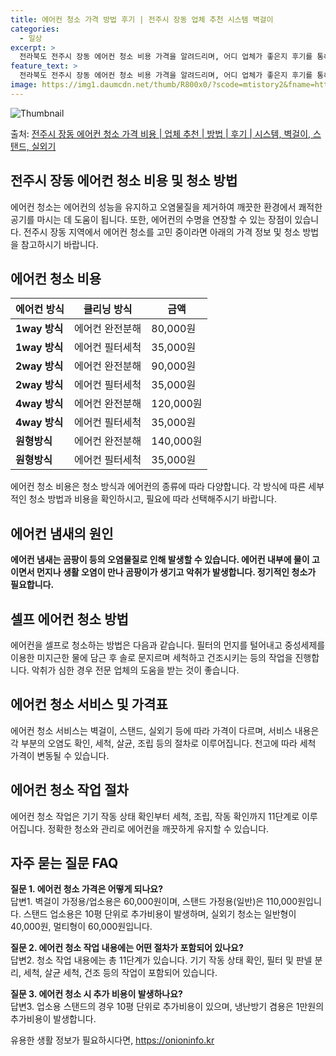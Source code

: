 ```yaml
---
title: 에어컨 청소 가격 방법 후기 | 전주시 장동 업체 추천 시스템 벽걸이
categories:
  - 일상
excerpt: >
  전라북도 전주시 장동 에어컨 청소 비용 가격을 알려드리며, 어디 업체가 좋은지 후기를 통해 알아보겠습니다. 현재 글에서는 시스템, 벽걸이, 스탠드, 실외기 각각에 대해 청소 비용이 나와 있으니 참고하시면 되겠습니다. 에어컨 분해 청소 방법 보기 👈 클릭셀프 에어컨 청소 방법 보기👈 클릭전주시 장동 에어컨 청소 비용시스템에어컨 방식클리닝방식금액1way 방식에어컨 완전분해80,000원1way 방식에어컨 필터세척35,000원2way 방식에어컨 완전분해90,000원2way 방식에어컨 필터세척35,000원4way 방식에어컨 완전분해120,000원4way 방식에어컨 필터세척35,000원원형방식에어컨 완전분해140,000원원형방식에어컨 필터세척35,000원에어컨 청소 견적 샘플 보기 👈 클릭에어컨 냄새의 원인은 무엇..
feature_text: >
  전라북도 전주시 장동 에어컨 청소 비용 가격을 알려드리며, 어디 업체가 좋은지 후기를 통해 알아보겠습니다. 현재 글에서는 시스템, 벽걸이, 스탠드, 실외기 각각에 대해 청소 비용이 나와 있으니 참고하시면 되겠습니다. 에어컨 분해 청소 방법 보기 👈 클릭셀프 에어컨 청소 방법 보기👈 클릭전주시 장동 에어컨 청소 비용시스템에어컨 방식클리닝방식금액1way 방식에어컨 완전분해80,000원1way 방식에어컨 필터세척35,000원2way 방식에어컨 완전분해90,000원2way 방식에어컨 필터세척35,000원4way 방식에어컨 완전분해120,000원4way 방식에어컨 필터세척35,000원원형방식에어컨 완전분해140,000원원형방식에어컨 필터세척35,000원에어컨 청소 견적 샘플 보기 👈 클릭에어컨 냄새의 원인은 무엇..
image: https://img1.daumcdn.net/thumb/R800x0/?scode=mtistory2&fname=https%3A%2F%2Fblog.kakaocdn.net%2Fdn%2FdTlOM5%2FbtsHwsnDLX7%2FSfJgQPicoD75Vy6FueyuI1%2Fimg.webp
---
```


![Thumbnail](https://img1.daumcdn.net/thumb/R800x0/?scode=mtistory2&fname=https%3A%2F%2Fblog.kakaocdn.net%2Fdn%2FdTlOM5%2FbtsHwsnDLX7%2FSfJgQPicoD75Vy6FueyuI1%2Fimg.webp)

<p>출처: <a href="https://onioninfo.kr/entry/%EC%A0%84%EC%A3%BC%EC%8B%9C-%EC%9E%A5%EB%8F%99-%EC%97%90%EC%96%B4%EC%BB%A8-%EC%B2%AD%EC%86%8C-%EA%B0%80%EA%B2%A9-%EB%B9%84%EC%9A%A9-%EC%97%85%EC%B2%B4-%EC%B6%94%EC%B2%9C-%EB%B0%A9%EB%B2%95-%ED%9B%84%EA%B8%B0-%EC%8B%9C%EC%8A%A4%ED%85%9C-%EB%B2%BD%EA%B1%B8%EC%9D%B4-%EC%8A%A4%ED%83%A0%EB%93%9C-%EC%8B%A4%EC%99%B8%EA%B8%B0" rel="dofollow">전주시 장동 에어컨 청소 가격 비용 | 업체 추천 | 방법 | 후기 | 시스템, 벽걸이, 스탠드, 실외기</a> </p>

## 전주시 장동 에어컨 청소 비용 및 청소 방법



에어컨 청소는 에어컨의 성능을 유지하고 오염물질을 제거하여 깨끗한 환경에서 쾌적한 공기를 마시는 데 도움이 됩니다. 또한, 에어컨의 수명을
연장할 수 있는 장점이 있습니다. 전주시 장동 지역에서 에어컨 청소를 고민 중이라면 아래의 가격 정보 및 청소 방법을 참고하시기 바랍니다.

## 에어컨 청소 비용



**에어컨 방식** | **클리닝 방식** | **금액**  
---|---|---  
**1way 방식** | 에어컨 완전분해 | 80,000원  
**1way 방식** | 에어컨 필터세척 | 35,000원  
**2way 방식** | 에어컨 완전분해 | 90,000원  
**2way 방식** | 에어컨 필터세척 | 35,000원  
**4way 방식** | 에어컨 완전분해 | 120,000원  
**4way 방식** | 에어컨 필터세척 | 35,000원  
**원형방식** | 에어컨 완전분해 | 140,000원  
**원형방식** | 에어컨 필터세척 | 35,000원  
  
에어컨 청소 비용은 청소 방식과 에어컨의 종류에 따라 다양합니다. 각 방식에 따른 세부적인 청소 방법과 비용을 확인하시고, 필요에 따라
선택해주시기 바랍니다.

## 에어컨 냄새의 원인



**에어컨 냄새는 곰팡이 등의 오염물질로 인해 발생할 수 있습니다. 에어컨 내부에 물이 고이면서 먼지나 생활 오염이 만나 곰팡이가 생기고
악취가 발생합니다. 정기적인 청소가 필요합니다.**

## 셀프 에어컨 청소 방법



에어컨을 셀프로 청소하는 방법은 다음과 같습니다. 필터의 먼지를 털어내고 중성세제를 이용한 미지근한 물에 담근 후 솔로 문지르며 세척하고
건조시키는 등의 작업을 진행합니다. 악취가 심한 경우 전문 업체의 도움을 받는 것이 좋습니다.

## 에어컨 청소 서비스 및 가격표



에어컨 청소 서비스는 벽걸이, 스탠드, 실외기 등에 따라 가격이 다르며, 서비스 내용은 각 부분의 오염도 확인, 세척, 살균, 조립 등의
절차로 이루어집니다. 천고에 따라 세척 가격이 변동될 수 있습니다.

## 에어컨 청소 작업 절차

에어컨 청소 작업은 기기 작동 상태 확인부터 세척, 조립, 작동 확인까지 11단계로 이루어집니다. 정확한 청소와 관리로 에어컨을 깨끗하게
유지할 수 있습니다.

## 자주 묻는 질문 FAQ



**질문 1. 에어컨 청소 가격은 어떻게 되나요?**  
답변1. 벽걸이 가정용/업소용은 60,000원이며, 스탠드 가정용(일반)은 110,000원입니다. 스탠드 업소용은 10평 단위로 추가비용이
발생하며, 실외기 청소는 일반형이 40,000원, 멀티형이 60,000원입니다.

**질문 2. 에어컨 청소 작업 내용에는 어떤 절차가 포함되어 있나요?**  
답변2. 청소 작업 내용에는 총 11단계가 있습니다. 기기 작동 상태 확인, 필터 및 판넬 분리, 세척, 살균 세척, 건조 등의 작업이
포함되어 있습니다.

**질문 3. 에어컨 청소 시 추가 비용이 발생하나요?**  
답변3. 업소용 스탠드의 경우 10평 단위로 추가비용이 있으며, 냉난방기 겸용은 1만원의 추가비용이 발생합니다.



 

유용한 생활 정보가 필요하시다면, <a href="https://onioninfo.kr" rel="dofollow">https://onioninfo.kr</a>


